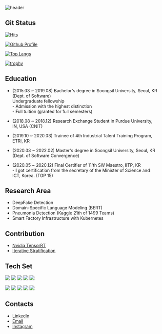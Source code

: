![header](https://capsule-render.vercel.app/api?type=waving&color=1e3f62&height=200&section=header&text=Hyunsoo%20Luke%20Ha&fontSize=60&fontColor=ffffff&animation=fadeIn&fontAlignY=38&desc=Enthusiast%20of%20Deep%20Learning!&descAlignY=51&descAlign=62)

## Git Status

[![Hits](https://hits.seeyoufarm.com/api/count/incr/badge.svg?url=https%3A%2F%2Fgithub.com%2FCryptoSalamander&count_bg=%2379C83D&title_bg=%23555555&icon=&icon_color=%23E7E7E7&title=hits&edge_flat=false)](https://github.com/CryptoSalamander)

[![Github Profile](https://github-readme-stats.vercel.app/api?username=CryptoSalamander)](https://github.com/CryptoSalamander)

[![Top Langs](https://github-readme-stats.vercel.app/api/top-langs/?username=CryptoSalamander&layout=compact&hide=Visual%20Basic)](https://github.com/CryptoSalamander)

[![trophy](https://github-profile-trophy.vercel.app/?username=CryptoSalamander&theme=chalk&row=1&column=5)](https://github.com/CryptoSalamander)  

## Education
  - (2015.03 ~  2019.08) Bachelor's degree in Soongsil University, Seoul, KR (Dept. of Software)  
            Undergraduate fellowship  
            - Admission with the highest distinction  
            - Full tuition (granted for full semesters)
            
  - (2018.08 ~ 2018.12) Research Exchange Student in Purdue University, IN, USA (CNIT)
  - (2019.10 ~ 2020.03) Trainee of 4th Industrial Talent Training Program, ETRI, KR
  - (2020.03 ~ 2022.02) Master's degree in Soongsil University, Seoul, KR (Dept. of Software Convergence)
  - (2020.05 ~ 2020.12) Final Certifier of 11'th SW Maestro, IITP, KR  
            - I got certification from the secretary of the Minister of Science and ICT, Korea. (TOP 15)


## Research Area
  - DeepFake Detection
  - Domain-Specific Language Modeling (BERT)
  - Pneumonia Detection (Kaggle 21th of 1499 Teams)
  - Smart Factory Infrastructure with Kubernetes

## Contribution
  - [Nvidia TensorRT](https://github.com/NVIDIA/TensorRT)
  - [Iterative Stratification](https://github.com/trent-b/iterative-stratification)

## Tech Set

<img src="https://img.shields.io/badge/Python-3766AB?style=flat-square&logo=Python&logoColor=white"/></a>
<img src="https://img.shields.io/badge/C++-00599C?style=flat-square&logo=C%2B%2B&logoColor=white"/></a>
<img src="https://img.shields.io/badge/C-A8B9CC?style=flat-square&logo=C&logoColor=white"/></a>
<img src="https://img.shields.io/badge/Javascript-ffb13b?style=flat-square&logo=javascript&logoColor=white"/></a>
<img src="https://img.shields.io/badge/Go-11B48A?style=flat-square&logo=Go&logoColor=white"/></a>


<img src="https://img.shields.io/badge/PyTorch-EE4C2C?style=flat-square&logo=Pytorch&logoColor=white"/></a>
<img src="https://img.shields.io/badge/Tensorflow-FF6F00?style=flat-square&logo=TensorFlow&logoColor=white"/></a>
<img src="https://img.shields.io/badge/GCP-4285F4?style=flat-square&logo=Google-Cloud&logoColor=white"/></a>
<img src="https://img.shields.io/badge/aws-333664?style=flat-square&logo=amazon-aws&logoColor=white"/></a>
<img src="https://img.shields.io/badge/elasticsearch-005571?style=flat-square&logo=elasticsearch&logoColor=white"/></a>

   
## Contacts
  - [LinkedIn](https://www.linkedin.com/in/hyunsoo-ha-872aaa134/)
  - [Email](mailto:dhy03196@naver.com)
  - [Instagram](https://www.instagram.com/hhyun0115)
